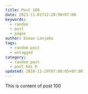```yaml
---
title: Post 100
date: 2021-11-01T12:29:50+07:00
keywords:
  - random
  - post
  - pages
author: Dimas Lanjaka
tags:
  - random post
  - untagged
category:
  - random post
  - post has 0
updated: 2018-11-29T07:08:05+07:00
---
```

This is content of post 100